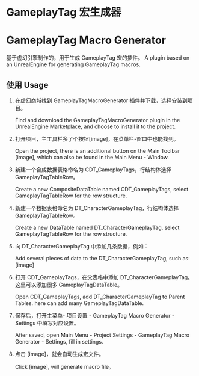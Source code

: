 # GameplayTag 宏生成器
# GameplayTag Macro Generator

基于虚幻引擎制作的，用于生成 GameplayTag 宏的插件。
A plugin based on an UnrealEngine for generating GameplayTag macros.

## 使用 Usage

1. 在虚幻商城找到 GameplayTagMacroGenerator 插件并下载，选择安装到项目。

    Find and download the GameplayTagMacroGenerator plugin in the UnrealEngine Marketplace, and choose to install it to the project.

2. 打开项目，主工具栏多了个按钮[image]，在菜单栏-窗口中也能找到。

    Open the project, there is an additional button on the Main Toolbar [image], which can also be found in the Main Menu - Window.

3. 新建一个合成数据表格命名为 CDT_GameplayTags，行结构体选择 GameplayTagTableRow。

    Create a new CompositeDataTable named CDT_GameplayTags, select GameplayTagTableRow for the row structure.

4. 新建一个数据表格命名为 DT_CharacterGameplayTag，行结构体选择 GameplayTagTableRow。

    Create a new DataTable named DT_CharacterGameplayTag, select GameplayTagTableRow for the row structure.

5. 向 DT_CharacterGameplayTag 中添加几条数据，例如：

    Add several pieces of data to the DT_CharacterGameplayTag, such as: [image]

6. 打开 CDT_GameplayTags，在父表格中添加 DT_CharacterGameplayTag。这里可以添加很多 GameplayTagDataTable。

    Open CDT_GameplayTags, add DT_CharacterGameplayTag to Parent Tables. here can add many GameplayTagDataTable.

7. 保存后，打开主菜单- 项目设置 - GameplayTag Macro Generator - Settings 中填写对应设置。
    
    After saved, open Main Menu - Project Settings - GameplayTag Macro Generator - Settings, fill in settings.

8. 点击 [image]，就会自动生成宏文件。

    Click [image], will generate macro file。
